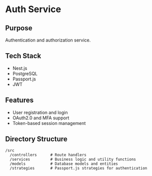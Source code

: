 
# Auth Service

## Purpose
Authentication and authorization service.

## Tech Stack
- Nest.js
- PostgreSQL
- Passport.js
- JWT

## Features
- User registration and login
- OAuth2.0 and MFA support
- Token-based session management

## Directory Structure
```plaintext
/src
  /controllers      # Route handlers
  /services         # Business logic and utility functions
  /models           # Database models and entities
  /strategies       # Passport.js strategies for authentication
